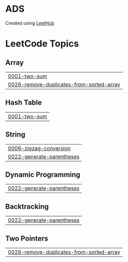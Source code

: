 # ADS
Created using [LeetHub](https://github.com/QasimWani/LeetHub)

<!---LeetCode Topics Start-->
# LeetCode Topics
## Array
|  |
| ------- |
| [0001-two-sum](https://github.com/bubudetp/ADS/tree/master/0001-two-sum) |
| [0026-remove-duplicates-from-sorted-array](https://github.com/bubudetp/ADS/tree/master/0026-remove-duplicates-from-sorted-array) |
## Hash Table
|  |
| ------- |
| [0001-two-sum](https://github.com/bubudetp/ADS/tree/master/0001-two-sum) |
## String
|  |
| ------- |
| [0006-zigzag-conversion](https://github.com/bubudetp/ADS/tree/master/0006-zigzag-conversion) |
| [0022-generate-parentheses](https://github.com/bubudetp/ADS/tree/master/0022-generate-parentheses) |
## Dynamic Programming
|  |
| ------- |
| [0022-generate-parentheses](https://github.com/bubudetp/ADS/tree/master/0022-generate-parentheses) |
## Backtracking
|  |
| ------- |
| [0022-generate-parentheses](https://github.com/bubudetp/ADS/tree/master/0022-generate-parentheses) |
## Two Pointers
|  |
| ------- |
| [0026-remove-duplicates-from-sorted-array](https://github.com/bubudetp/ADS/tree/master/0026-remove-duplicates-from-sorted-array) |
<!---LeetCode Topics End-->
